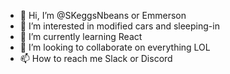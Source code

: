 - 👋 Hi, I’m @SKeggsNbeans or Emmerson
- 👀 I’m interested in modified cars and sleeping-in
- 🌱 I’m currently learning React
- 💞️ I’m looking to collaborate on everything LOL
- 📫 How to reach me Slack or Discord

<!---
SKeggsNbeans/SKeggsNbeans is a ✨ special ✨ repository because its `README.md` (this file) appears on your GitHub profile.
You can click the Preview link to take a look at your changes.
--->
